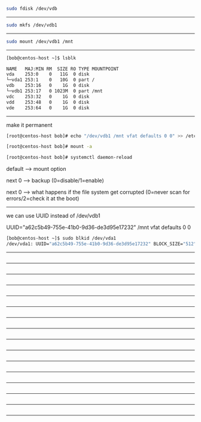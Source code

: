 



```bash
sudo fdisk /dev/vdb
```


________________________________________________________________________________________________




```bash
sudo mkfs /dev/vdb1
```

________________________________________________________________________________________________




```bash
sudo mount /dev/vdb1 /mnt
```

________________________________________________________________________________________________




```bash
[bob@centos-host ~]$ lsblk

NAME   MAJ:MIN RM  SIZE RO TYPE MOUNTPOINT
vda    253:0    0   11G  0 disk 
└─vda1 253:1    0   10G  0 part /
vdb    253:16   0    1G  0 disk 
└─vdb1 253:17   0 1023M  0 part /mnt
vdc    253:32   0    1G  0 disk 
vdd    253:48   0    1G  0 disk 
vde    253:64   0    1G  0 disk 
```

________________________________________________________________________________________________


make it permanent

```bash
[root@centos-host bob]# echo "/dev/vdb1 /mnt vfat defaults 0 0" >> /etc/fstab 

[root@centos-host bob]# mount -a

[root@centos-host bob]# systemctl daemon-reload

```

default       -->     mount option

next 0        -->     backup (0=disable/1=enable)

next 0        -->     what happens if the file system get corrupted (0=never scan for errors/2=check it at the boot)




________________________________________________________________________________________________


we can use UUID instead of /dev/vdb1

UUID="a62c5b49-755e-41b0-9d36-de3d95e17232" /mnt vfat defaults 0 0

```bash
[bob@centos-host ~]$ sudo blkid /dev/vda1
/dev/vda1: UUID="a62c5b49-755e-41b0-9d36-de3d95e17232" BLOCK_SIZE="512" TYPE="xfs" PARTUUID="ef431952-01"
```

________________________________________________________________________________________________




```bash

```

________________________________________________________________________________________________




```bash

```

________________________________________________________________________________________________




```bash

```

________________________________________________________________________________________________




```bash

```

________________________________________________________________________________________________




```bash

```

________________________________________________________________________________________________




```bash

```

________________________________________________________________________________________________




```bash

```

________________________________________________________________________________________________




```bash

```

________________________________________________________________________________________________




```bash

```

________________________________________________________________________________________________




```bash

```

________________________________________________________________________________________________




```bash

```

________________________________________________________________________________________________




```bash

```

________________________________________________________________________________________________




```bash

```

________________________________________________________________________________________________




```bash

```

________________________________________________________________________________________________




```bash

```

________________________________________________________________________________________________
